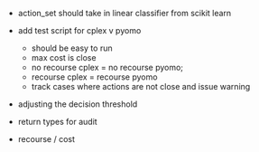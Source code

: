 - action_set should take in linear classifier from scikit learn

- add test script for cplex v pyomo
    - should be easy to run  
    - max cost is close
    - no recourse cplex = no recourse pyomo;
    - recourse cplex = recourse pyomo
    - track cases where actions are not close and issue warning

- adjusting the decision threshold 
- return types for audit
- recourse / cost 

